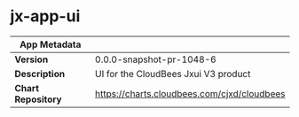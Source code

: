 # jx-app-ui

|App Metadata||
|---|---|
| **Version** | 0.0.0-snapshot-pr-1048-6 |
| **Description** | UI for the CloudBees Jxui V3 product |
| **Chart Repository** | https://charts.cloudbees.com/cjxd/cloudbees |
